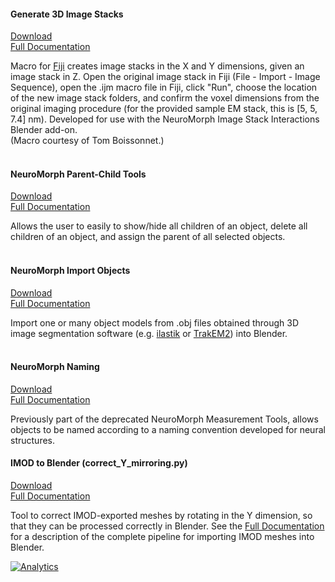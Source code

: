 #### Generate 3D Image Stacks  
[Download](http://raw.githubusercontent.com/ajorstad/NeuroMorph/master/NeuroMorph_Other_Tools/Generate_3D_image_stacks.ijm)  
[Full Documentation](https://wiki.blender.org/index.php/Extensions:2.6/Py/Scripts/NeuroMorph/Other_Tools)  

Macro for [Fiji](http://fiji.sc/) creates image stacks in the X and Y dimensions, given an image stack in Z.  Open the original image stack in Fiji (File - Import - Image Sequence), open the .ijm macro file in Fiji, click "Run", choose the location of the new image stack folders, and confirm the voxel dimensions from the original imaging procedure (for the provided sample EM stack, this is [5, 5, 7.4] nm).  Developed for use with the NeuroMorph Image Stack Interactions Blender add-on.  
(Macro courtesy of Tom Boissonnet.)  
<br>

#### NeuroMorph Parent-Child Tools   
[Download](http://raw.githubusercontent.com/ajorstad/NeuroMorph/master/NeuroMorph_Other_Tools/NeuroMorph_Parent_Child_Tools.py)  
[Full Documentation](https://wiki.blender.org/index.php/Extensions:2.6/Py/Scripts/NeuroMorph/Other_Tools)  

Allows the user to easily to show/hide all children of an object, delete all children of an object, and assign the parent of all selected objects.  
<br>

#### NeuroMorph Import Objects   
[Download](http://dstats.net/download/http://github.com/ajorstad/NeuroMorph/raw/master/NeuroMorph_Other_Tools/NeuroMorph_Import_Objects.py)  
[Full Documentation](https://wiki.blender.org/index.php/Extensions:2.6/Py/Scripts/Neuro_tool/import)  

Import one or many object models from .obj files obtained through 3D image segmentation software (e.g. [ilastik](www.ilastik.org) or [TrakEM2](www.ini.uzh.ch/~acardona/trakem2.html)) into Blender.  
<br>

#### NeuroMorph Naming  
[Download](https://raw.githubusercontent.com/ajorstad/NeuroMorph/master/NeuroMorph_Other_Tools/NeuroMorph_Naming.py)  
[Full Documentation](https://wiki.blender.org/index.php/Extensions:2.6/Py/Scripts/NeuroMorph/Other_Tools)  

Previously part of the deprecated NeuroMorph Measurement Tools, allows objects to be named according to a naming convention developed for neural structures.

#### IMOD to Blender (correct_Y_mirroring.py)
[Download](https://raw.githubusercontent.com/ajorstad/NeuroMorph/master/NeuroMorph_Other_Tools/correct_Y_mirroring.py)  
[Full Documentation](https://wiki.blender.org/index.php/Extensions:2.6/Py/Scripts/NeuroMorph/Other_Tools)  

Tool to correct IMOD-exported meshes by rotating in the Y dimension, so that they can be processed correctly in Blender.  See the [Full Documentation](https://wiki.blender.org/index.php/Extensions:2.6/Py/Scripts/NeuroMorph/Other_Tools) for a description of the complete pipeline for importing IMOD meshes into Blender.


[![Analytics](https://ga-beacon.appspot.com/UA-99596205-1/NeuroMorph_Other_Tools?pixel)](https://github.com/ajorstad/NeuroMorph/tree/master/NeuroMorph_Other_Tools)
